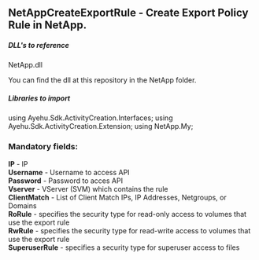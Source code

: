 ## NetAppCreateExportRule - Create Export Policy Rule in NetApp.

##### DLL's to reference
NetApp.dll  

You can find the dll at this repository in the NetApp folder.  

##### Libraries to import
using Ayehu.Sdk.ActivityCreation.Interfaces;
using Ayehu.Sdk.ActivityCreation.Extension;
using NetApp.My;  

### Mandatory fields:

**IP**					- IP  
**Username**			- Username to access API  
**Password**			- Password to acces API  
**Vserver**				- VServer (SVM)  which contains the rule  
**ClientMatch**			- List of Client Match IPs, IP Addresses, Netgroups, or Domains  
**RoRule**				- specifies the security type for read-only access to volumes that use the export rule  
**RwRule**				- specifies the security type for read-write access to volumes that use the export rule  
**SuperuserRule**		- specifies a security type for superuser access to files  